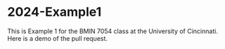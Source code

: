 # 2024-Example1

This is Example 1 for the BMIN 7054 class at the University of Cincinnati.
Here is a demo of the pull request.
